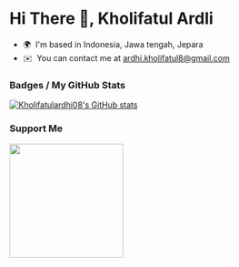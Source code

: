 Hi There 👋, Kholifatul Ardli
=================================
* 🌍  I'm based in Indonesia, Jawa tengah, Jepara
* ✉️  You can contact me at [ardhi.kholifatul8@gmail.com](mailto:ardhi.kholifatul8@gmail.com)
### Badges / <b>My GitHub Stats</b>

<a href="http://www.github.com/Kholifatulardhi08"><img src="https://github-readme-stats.vercel.app/api?username=Kholifatulardhi08&show_icons=true&hide=&count_private=true&title_color=a855f7&text_color=ffffff&icon_color=a855f7&bg_color=581c87&hide_border=true&show_icons=true" alt="Kholifatulardhi08's GitHub stats" /></a>
### Support Me
<a href="https://www.buymeacoffee.com/ardhikholiQ"><img src="https://cdn.buymeacoffee.com/buttons/v2/default-yellow.png" width="200" /></a>
